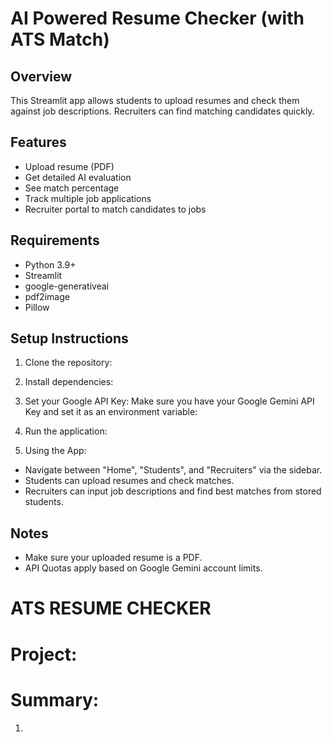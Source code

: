 # AI Powered Resume Checker (with ATS Match)

## Overview
This Streamlit app allows students to upload resumes and check them against job descriptions. Recruiters can find matching candidates quickly.

## Features
- Upload resume (PDF)
- Get detailed AI evaluation
- See match percentage
- Track multiple job applications
- Recruiter portal to match candidates to jobs

## Requirements
- Python 3.9+
- Streamlit
- google-generativeai
- pdf2image
- Pillow

## Setup Instructions

1. Clone the repository:
    
2. Install dependencies:

3. Set your Google API Key:
Make sure you have your Google Gemini API Key and set it as an environment variable:

4. Run the application:

5. Using the App:
- Navigate between "Home", "Students", and "Recruiters" via the sidebar.
- Students can upload resumes and check matches.
- Recruiters can input job descriptions and find best matches from stored students.

## Notes
- Make sure your uploaded resume is a PDF.
- API Quotas apply based on Google Gemini account limits.

# ATS RESUME CHECKER
# Project:
# Summary:
1. 
